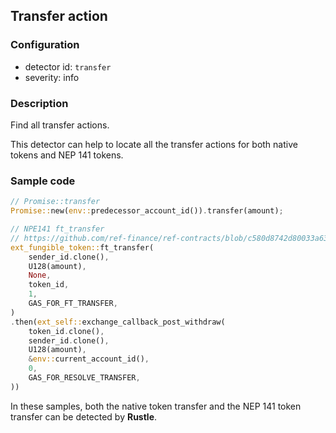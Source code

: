 ## Transfer action

### Configuration

* detector id: `transfer`
* severity: info

### Description

Find all transfer actions.

This detector can help to locate all the transfer actions for both native tokens and NEP 141 tokens.

### Sample code

```rust
// Promise::transfer
Promise::new(env::predecessor_account_id()).transfer(amount);
```

```rust
// NPE141 ft_transfer
// https://github.com/ref-finance/ref-contracts/blob/c580d8742d80033a630a393180163ab70f9f3c94/ref-exchange/src/account_deposit.rs#L446
ext_fungible_token::ft_transfer(
    sender_id.clone(),
    U128(amount),
    None,
    token_id,
    1,
    GAS_FOR_FT_TRANSFER,
)
.then(ext_self::exchange_callback_post_withdraw(
    token_id.clone(),
    sender_id.clone(),
    U128(amount),
    &env::current_account_id(),
    0,
    GAS_FOR_RESOLVE_TRANSFER,
))
```

In these samples, both the native token transfer and the NEP 141 token transfer can be detected by **Rustle**.
